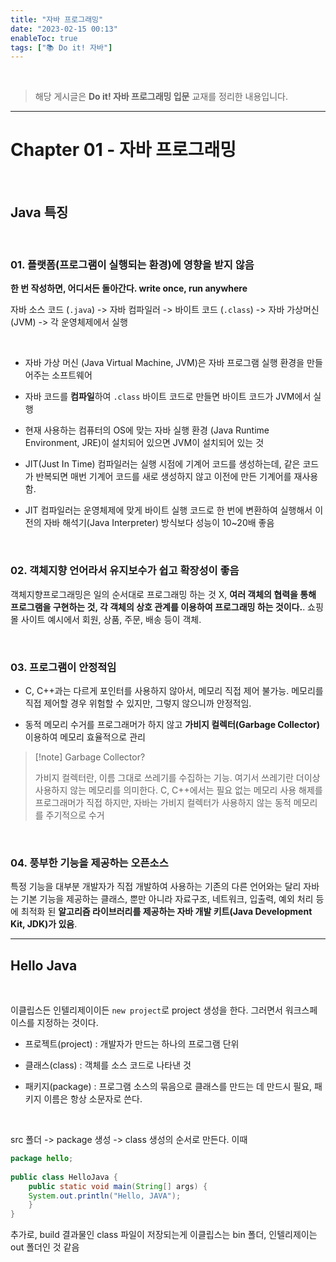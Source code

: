 ```yaml
---
title: "자바 프로그래밍"
date: "2023-02-15 00:13"
enableToc: true
tags: ["📚 Do it! 자바"]
---
```

<br>

> 해당 게시글은 **Do it! 자바 프로그래밍 입문** 교재를 정리한 내용입니다.

<hr>

# Chapter 01 - 자바 프로그래밍

<br>

## Java 특징

<br>

### 01. 플랫폼(프로그램이 실행되는 환경)에 영향을 받지 않음

**한 번 작성하면, 어디서든 돌아간다. write once, run anywhere** <br>

자바 소스 코드 (`.java`) -> 자바 컴파일러 -> 바이트 코드 (`.class`) -> 자바 가상머신 (JVM) -> 각 운영체제에서 실행

<br>

- 자바 가상 머신 (Java Virtual Machine, JVM)은 자바 프로그램 실행 환경을 만들어주는 소프트웨어

- 자바 코드를 **컴파일**하여 `.class` 바이트 코드로 만들면 바이트 코드가 JVM에서 실행

- 현재 사용하는 컴퓨터의 OS에 맞는 자바 실행 환경 (Java Runtime Environment, JRE)이 설치되어 있으면 JVM이 설치되어 있는 것

- JIT(Just In Time) 컴파일러는 실행 시점에 기계어 코드를 생성하는데, 같은 코드가 반복되면 매번 기계어 코드를 새로 생성하지 않고 이전에 만든 기계어를 재사용함.

- JIT 컴파일러는 운영체제에 맞게 바이트 실행 코드로 한 번에 변환하여 실행해서 이전의 자바 해석기(Java Interpreter) 방식보다 성능이 10~20배 좋음


<br>

### 02. 객체지향 언어라서 유지보수가 쉽고 확장성이 좋음

객체지향프로그래밍은 일의 순서대로 프로그래밍 하는 것 X, **여러 객체의 협력을 통해 프로그램을 구현하는 것, 각 객체의 상호 관계를 이용하여 프로그래밍 하는 것이다.**. 쇼핑몰 사이트 예시에서 회원, 상품, 주문, 배송 등이 객체.

<br>


### 03. 프로그램이 안정적임

- C, C++과는 다르게 포인터를 사용하지 않아서, 메모리 직접 제어 불가능. 메모리를 직접 제어할 경우 위험할 수 있지만, 그렇지 않으니까 안정적임.

- 동적 메모리 수거를 프로그래머가 하지 않고 **가비지 컬렉터(Garbage Collector)** 이용하여 메모리 효율적으로 관리

> [!note] Garbage Collector?
>
> 가비지 컬렉터란, 이름 그대로 쓰레기를 수집하는 기능. 여기서 쓰레기란 더이상 사용하지 않는 메모리를 의미한다. C, C++에서는 필요 없는 메모리 사용 해제를 프로그래머가 직접 하지만, 자바는 가비지 컬렉터가 사용하지 않는 동적 메모리를 주기적으로 수거

<br>

### 04. 풍부한 기능을 제공하는 오픈소스


특정 기능을 대부분 개발자가 직접 개발하여 사용하는 기존의 다른 언어와는 달리 자바는 기본 기능을 제공하는 클래스, 뿐만 아니라 자료구조, 네트워크, 입출력, 예외 처리 등에 최적화 된 **알고리즘 라이브러리를 제공하는 자바 개발 키트(Java Development Kit, JDK)가 있음**.

<hr>

## Hello Java

<br>

이클립스든 인텔리제이이든 `new project`로 project 생성을 한다. 그러면서 워크스페이스를 지정하는 것이다.

- 프로젝트(project) : 개발자가 만드는 하나의 프로그램 단위

- 클래스(class) : 객체를 소스 코드로 나타낸 것

- 패키지(package) : 프로그램 소스의 묶음으로 클래스를 만드는 데 만드시 필요, 패키지 이름은 항상 소문자로 쓴다.

<br>

src 폴더 -> package 생성 -> class 생성의 순서로 만든다. 이때


```java
package hello;
  
public class HelloJava {
	public static void main(String[] args) {
	System.out.println("Hello, JAVA");
	}
}
```

추가로, build 결과물인 class 파일이 저장되는게 이클립스는 bin 폴더, 인텔리제이는 out 폴더인 것 같음